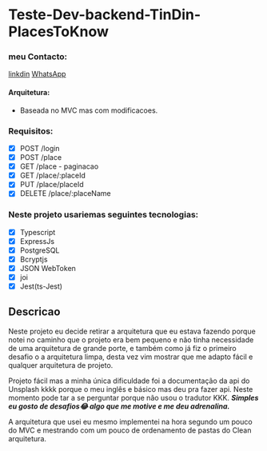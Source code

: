 # Teste-Dev-backend-TinDin-PlacesToKnow

### meu Contacto:
[linkdin](https://www.linkedin.com/in/yazalde-filimone-65142b206)
[WhatsApp](https://wa.me/message/SKLD3JTW5CFYN1)

#### Arquitetura:

- Baseada no MVC mas com modificacoes.


### Requisitos:
- [x]  POST	/login
- [x]  POST	/place
- [x]  GET	/place - paginacao
- [x]  GET	/place/:placeId
- [x]  PUT	/place/placeId
- [x]  DELETE	/place/:placeName

### Neste projeto usariemas seguintes tecnologias:

- [x]  Typescript
- [x]  ExpressJs
- [x]  PostgreSQL
- [x]  Bcryptjs
- [x]  JSON WebToken
- [x]  joi
- [x]  Jest(ts-Jest)

## Descricao 

Neste projeto eu decide retirar a arquitetura que eu estava fazendo porque notei no caminho que o projeto era bem pequeno e não tinha necessidade de uma arquitetura de grande porte, e também como já fiz o primeiro desafio o a arquitetura limpa, desta vez vim mostrar que me adapto fácil e qualquer arquitetura de projeto.

Projeto fácil mas a minha única dificuldade foi a documentação da api do Unsplash kkkk porque o meu inglês e básico mas deu pra fazer api. Neste momento pode tar a se perguntar porque não usou o tradutor KKK.
***Simples eu gosto de desafios😂 algo que me motive e me deu adrenalina.***

A arquitetura que usei eu mesmo implementei na hora segundo um pouco do MVC e mestrando com um pouco de ordenamento de pastas do Clean arquitetura.
